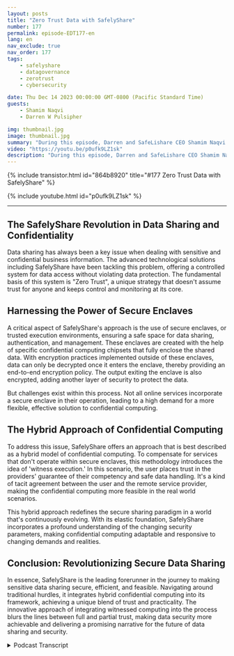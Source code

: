 ```yaml
---
layout: posts
title: "Zero Trust Data with SafelyShare"
number: 177
permalink: episode-EDT177-en
lang: en
nav_exclude: true
nav_order: 177
tags:
    - safelyshare
    - datagovernance
    - zerotrust
    - cybersecurity

date: Thu Dec 14 2023 00:00:00 GMT-0800 (Pacific Standard Time)
guests:
    - Shamim Naqvi
    - Darren W Pulsipher

img: thumbnail.jpg
image: thumbnail.jpg
summary: "During this episode, Darren and SafeLishare CEO Shamim Naqvi discuss how confidential computing can be employed to create managed data-sharing collaborative environments in the cloud."
video: "https://youtu.be/p0ufk9LZ1sk"
description: "During this episode, Darren and SafeLishare CEO Shamim Naqvi discuss how confidential computing can be employed to create managed data-sharing collaborative environments in the cloud."
---
```


<div>
{% include transistor.html id="864b8920" title="#177 Zero Trust Data with SafelyShare" %}

{% include youtube.html id="p0ufk9LZ1sk" %}
</div>

---

## The SafelyShare Revolution in Data Sharing and Confidentiality 

Data sharing has always been a key issue when dealing with sensitive and confidential business information. The advanced technological solutions including SafelyShare have been tackling this problem, offering a controlled system for data access without violating data protection. The fundamental basis of this system is "Zero Trust", a unique strategy that doesn't assume trust for anyone and keeps control and monitoring at its core. 

## Harnessing the Power of Secure Enclaves

A critical aspect of SafelyShare's approach is the use of secure enclaves, or trusted execution environments, ensuring a safe space for data sharing, authentication, and management. These enclaves are created with the help of specific confidential computing chipsets that fully enclose the shared data. With encryption practices implemented outside of these enclaves, data can only be decrypted once it enters the enclave, thereby providing an end-to-end encryption policy. The output exiting the enclave is also encrypted, adding another layer of security to protect the data.

But challenges exist within this process. Not all online services incorporate a secure enclave in their operation, leading to a high demand for a more flexible, effective solution to confidential computing.

## The Hybrid Approach of Confidential Computing

To address this issue, SafelyShare offers an approach that is best described as a hybrid model of confidential computing. To compensate for services that don't operate within secure enclaves, this methodology introduces the idea of 'witness execution.' In this scenario, the user places trust in the providers' guarantee of their competency and safe data handling. It's a kind of tacit agreement between the user and the remote service provider, making the confidential computing more feasible in the real world scenarios.

This hybrid approach redefines the secure sharing paradigm in a world that's continuously evolving. With its elastic foundation, SafelyShare incorporates a profound understanding of the changing security parameters, making confidential computing adaptable and responsive to changing demands and realities.

## Conclusion: Revolutionizing Secure Data Sharing

In essence, SafelyShare is the leading forerunner in the journey to making sensitive data sharing secure, efficient, and feasible. Navigating around traditional hurdles, it integrates hybrid confidential computing into its framework, achieving a unique blend of trust and practicality. The innovative approach of integrating witnessed computing into the process blurs the lines between full and partial trust, making data security more achievable and delivering a promising narrative for the future of data sharing and security.



<details>
<summary> Podcast Transcript </summary>

<p></p>

</details>
